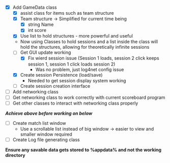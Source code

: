 - [x] Add GameData class
	- [x] assist class for items such as team structure
	- [x] Team structure -> Simplified for current time being
		- [x] string Name
		- [x] int score
	- [x] Use list to hold structures - more powerful and useful
    - Now using Classes to hold sessions and a list inside the class will hold the structures, allowing for theoretically infinite sessions
    - [ ] Get GUI update working
      - [x] Fix wierd session issue (Session 1 loads, session 2 click keeps session 1, session 1 click loads session 2)
        - Was no problem, just log4net config issue
    - [x] Create session Persistence (load/save)
      - Needed to get session display system working
    - [ ] Create session creation interface
- [ ] Add networking class
- [ ] Get networking class to work correctly with current scoreboard program
- [ ] Get other classes to interact with networking class properly

***Achieve above before working on below***
- [ ] Create match list window
	* Use a scrollable list instead of big window -> easier to view and smaller window required
- [ ] Create Log file generating class

**Ensure any savable data gets stored to %appdata% and not the working directory**